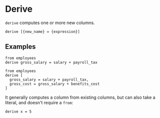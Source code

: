 # Derive

`derive` computes one or more new columns.

```prql_no_test
derive [{new_name} = {expression}]
```

## Examples

```prql
from employees
derive gross_salary = salary + payroll_tax
```

```prql
from employees
derive [
  gross_salary = salary + payroll_tax,
  gross_cost = gross_salary + benefits_cost
]
```

It generally computes a column from existing columns, but can also take a
literal, and doesn't require a `from`:

```prql
derive x = 5
```
